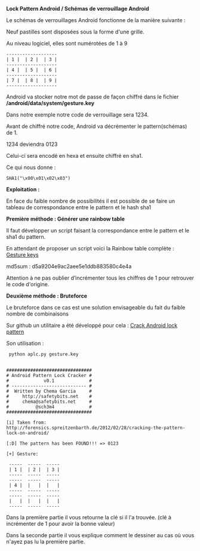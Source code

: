 **Lock Pattern Android / Schémas de verrouillage Android**

Le schémas de verrouillages Android fonctionne de la manière suivante :

Neuf pastilles sont disposées sous la forme d'une grille.

Au niveau logiciel, elles sont numérotées de 1 à 9

```
-------------------
| 1 |  | 2 |  | 3 |
-------------------
| 4 |  | 5 |  | 6 |
-------------------
| 7 |  | 8 |  | 9 |
-------------------
```

Android va stocker notre mot de passe de façon chiffré dans le fichier **/android/data/system/gesture.key**

Dans notre exemple notre code de verrouillage sera 1234.

Avant de chiffré notre code, Android va décrémenter le pattern(schémas) de 1.

1234 deviendra 0123

Celui-ci sera encodé en hexa et ensuite chiffré en sha1.

Ce qui nous donne :

```SHA1("\x00\x01\x02\x03")```


**Exploitation :**

En face du faible nombre de possibilités il est possible de se faire un tableau de correspondance entre le pattern et le hash sha1

__Première méthode : Générer une rainbow table__

Il faut développer un script faisant la correspondance entre le pattern et le sha1 du pattern.

En attendant de proposer un script voici la Rainbow table complète : [Gesture keys](tools/gesture.txt.gz)

md5sum : d5a9204e9ac2aee5e1ddb883580c4e4a

Attention à ne pas oublier d’incrémenter tous les chiffres de 1 pour retrouver le code d'origine.


__Deuxième méthode : Bruteforce__

Le bruteforce dans ce cas est une solution envisageable du fait du faible nombre de combinaisons


Sur github un utilitaire a été développé pour cela : [Crack Android lock pattern](https://github.com/sch3m4/androidpatternlock)

Son utilisation :

```BASH
 python aplc.py gesture.key 
```

```

################################
# Android Pattern Lock Cracker #
#             v0.1             #
# ---------------------------- #
#  Written by Chema Garcia     #
#     http://safetybits.net    #
#     chema@safetybits.net     #
#          @sch3m4             #
################################

[i] Taken from: http://forensics.spreitzenbarth.de/2012/02/28/cracking-the-pattern-lock-on-android/

[:D] The pattern has been FOUND!!! => 0123

[+] Gesture:

 -----  -----  -----
 | 1 |  | 2 |  | 3 |  
 -----  -----  -----
 -----  -----  -----
 | 4 |  |   |  |   |  
 -----  -----  -----
 -----  -----  -----
 |   |  |   |  |   |  
 -----  -----  -----

```

Dans la première partie il vous retourne la clé si il l'a trouvée. (clé à incrémenter de 1 pour avoir la bonne valeur)

Dans la seconde partie il vous explique comment le dessiner au cas où vous n'ayez pas lu la première partie.
